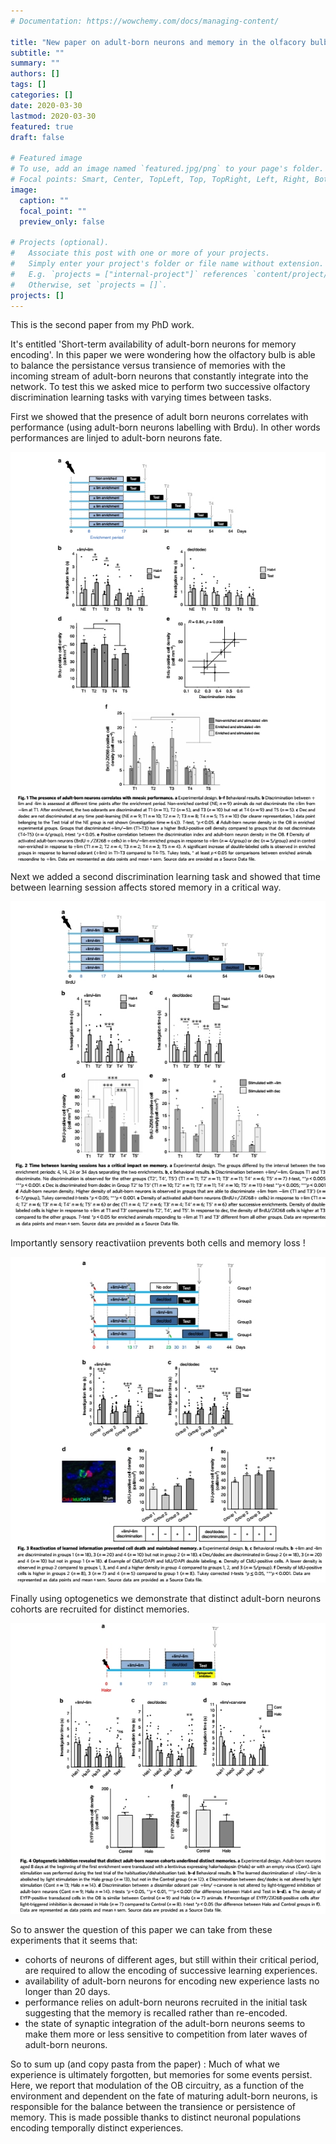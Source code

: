 ```yaml
---
# Documentation: https://wowchemy.com/docs/managing-content/

title: "New paper on adult-born neurons and memory in the olfacory bulb of mice"
subtitle: ""
summary: ""
authors: []
tags: []
categories: []
date: 2020-03-30
lastmod: 2020-03-30
featured: true
draft: false

# Featured image
# To use, add an image named `featured.jpg/png` to your page's folder.
# Focal points: Smart, Center, TopLeft, Top, TopRight, Left, Right, BottomLeft, Bottom, BottomRight.
image:
  caption: ""
  focal_point: ""
  preview_only: false

# Projects (optional).
#   Associate this post with one or more of your projects.
#   Simply enter your project's folder or file name without extension.
#   E.g. `projects = ["internal-project"]` references `content/project/deep-learning/index.md`.
#   Otherwise, set `projects = []`.
projects: []
---
```


This is the second paper from my PhD work.

It's entitled 'Short-term availability of adult-born neurons for memory encoding'.
In this paper we were wondering how the olfactory bulb is able to balance the persistance versus transience of memories with the incoming stream of adult-born neurons that constantly integrate into the network. To test this we asked mice to perform two successive olfactory discrimination learning tasks with varying times between tasks.


First we showed that the presence of adult born neurons correlates with performance (using adult-born neurons labelling with Brdu). In other words performances are linjed to adult-born neurons fate.  

![figure 1](figure1.jpg)


Next we added a second discrimination learning task and showed that time between learning session affects stored memory in a critical way.

![figure 2](figure2.jpg)


Importantly sensory reactivatiion prevents both cells and memory loss !

![figure 3](figure3.jpg)


Finally using optogenetics we demonstrate that distinct adult-born neurons cohorts are recruited for distinct memories.

![figure 4](figure4.jpg)


So to answer the question of this paper we can take from these experiments that it seems that:
* cohorts of neurons of different ages, but still within their critical period, are required to allow the encoding of successive learning experiences.
* availability of adult-born neurons for encoding new experience lasts no longer than 20 days.
* performance relies on adult-born neurons recruited in the initial task suggesting that the memory is recalled rather than re-encoded.
* the state of synaptic integration of the adult-born neurons seems to make them more or less sensitive to competition from later waves of adult-born neurons.

So to sum up (and copy pasta from the paper) : Much of what we experience is ultimately forgotten, but memories for some events persist. Here, we report that modulation of the OB circuitry, as a function of the environment and  dependent on the fate of maturing adult-born neurons, is responsible for the balance between the transience or persistence of memory. This is made possible thanks to distinct neuronal populations encoding temporally distinct experiences.